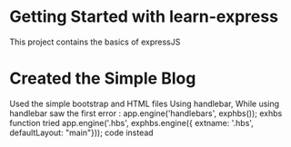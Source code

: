 # Getting Started with learn-express


This project contains the basics of expressJS

# Created the Simple Blog 
 Used the simple bootstrap and HTML files
 Using handlebar, While using handlebar saw the first error :
   app.engine('handlebars', exphbs()); exhbs function
   tried app.engine('.hbs', exphbs.engine({ extname: '.hbs', defaultLayout: "main"})); code instead
